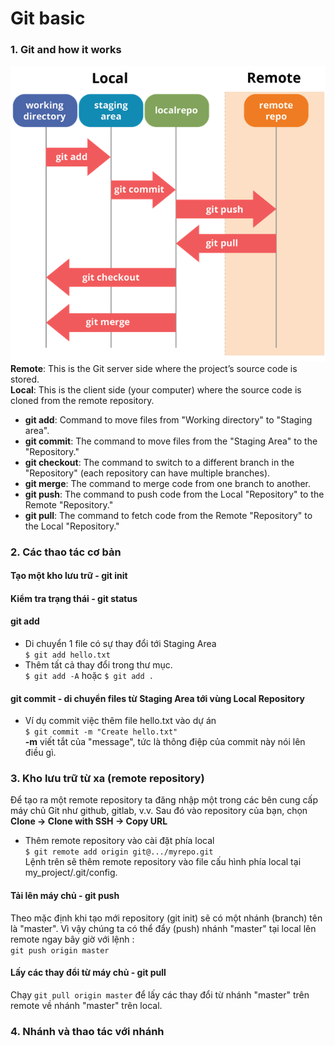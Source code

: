 # Git basic
### 1. Git and how it works
![alt text](image.png)<br>
 **Remote**: This is the Git server side where the project’s source code is stored.<br>
 **Local**: This is the client side (your computer) where the source code is cloned from the remote repository.  
+ **git add**: Command to move files from "Working directory" to "Staging area".
+ **git commit**: The command to move files from the "Staging Area" to the "Repository."
+ **git checkout**: The command to switch to a different branch in the "Repository" (each repository can have multiple branches).
+ **git merge**: The command to merge code from one branch to another.
+ **git push**: The command to push code from the Local "Repository" to the Remote "Repository."
+ **git pull**: The command to fetch code from the Remote "Repository" to the Local "Repository."<br>
### 2. Các thao tác cơ bản
#### Tạo một kho lưu trữ - git init
#### Kiểm tra trạng thái - git status
#### git add 
+  Di chuyển 1 file có sự thay đổi tới Staging Area <br>
`$ git add hello.txt`
+  Thêm tất cả thay đổi trong thư mục.<br>
`$ git add -A` hoặc `$ git add .`
#### git commit - di chuyển files từ Staging Area tới vùng Local Repository
+ Ví dụ commit việc thêm file hello.txt vào dự án<br>
`$ git commit -m "Create hello.txt"`<br>
**-m** viết tắt của "message", tức là thông điệp của commit này nói lên điều gì.
### 3. Kho lưu trữ từ xa (remote repository)
Để tạo ra một remote repository ta đăng nhập một trong các bên cung cấp máy chủ Git như github, gitlab, v.v. Sau đó vào repository của bạn, chọn **Clone -> Clone with SSH -> Copy URL**
+ Thêm remote repository vào cài đặt phía local<br>
`$ git remote add origin git@.../myrepo.git` <br>
Lệnh trên sẽ thêm remote repository vào file cấu hình phía local tại my_project/.git/config.
#### Tải lên máy chủ - git push
Theo mặc định khi tạo mới repository (git init) sẽ có một nhánh (branch) tên là "master".  Vì vậy chúng ta có thể đẩy (push) nhánh "master" tại local lên remote ngay bây giờ với lệnh :<br>
`git push origin master`
#### Lấy các thay đổi từ máy chủ - git pull
Chạy `git pull origin master` để lấy các thay đổi từ nhánh "master" trên remote về nhánh "master" trên local.
### 4. Nhánh và thao tác với nhánh